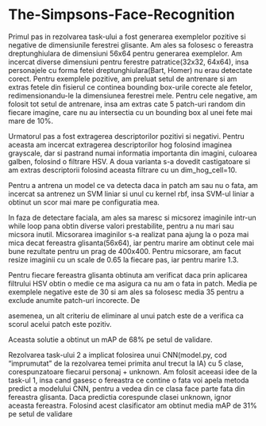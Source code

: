 # The-Simpsons-Face-Recognition

Primul pas in rezolvarea task-ului a fost generarea exemplelor pozitive si negative de dimensiunile ferestrei glisante. Am ales sa folosesc o fereastra dreptunghiulara de dimensiuni 56x64 pentru generarea exemplelor. Am incercat diverse dimensiuni pentru ferestre patratice(32x32, 64x64), insa personajele cu forma fetei dreptunghiulara(Bart, Homer) nu erau detectate corect. Pentru exemplele pozitive, am preluat setul de antrenare si am extras fetele din fisierul ce continea bounding box-urile corecte ale fetelor, redimensionandu-le la dimensiunea ferestrei mele. Pentru cele negative, am folosit tot setul de antrenare, insa am extras cate 5 patch-uri random din fiecare imagine, care nu au intersectia cu un bounding box al unei fete mai mare de 10%.

Urmatorul pas a fost extragerea descriptorilor pozitivi si negativi. Pentru aceasta am incercat extragerea descriptorilor hog folosind imaginea grayscale, dar si pastrand numai informatia importanta din imagini, culoarea galben, folosind o filtrare HSV. A doua varianta s-a dovedit castigatoare si am extras descriptorii folosind aceasta filtrare cu un dim_hog_cell=10.

Pentru a antrena un model ce va detecta daca in patch am sau nu o fata, am incercat sa antrenez un SVM liniar si unul cu kernel rbf, insa SVM-ul liniar a obtinut un scor mai mare pe configuratia mea.

In faza de detectare faciala, am ales sa maresc si micsorez imaginile intr-un while loop pana obtin diverse valori prestabilite, pentru a nu mari sau micsora inutil. Micsorarea imaginilor s-a realizat pana ajung la o poza mai mica decat fereastra glisanta(56x64), iar pentru marire am obtinut cele mai bune rezultate pentru un prag de 400x400. Pentru micsorare, am facut resize imaginii cu un scale de 0.65 la fiecare pas, iar pentru marire 1.3.

Pentru fiecare fereastra glisanta obtinuta am verificat daca prin aplicarea filtrului HSV obtin o medie ce ma asigura ca nu am o fata in patch. Media pe exemplele negative este de 30 si am ales sa folosesc media 35 pentru a exclude anumite patch-uri incorecte. De

asemenea, un alt criteriu de eliminare al unui patch este de a verifica ca scorul acelui patch este pozitiv.

Aceasta solutie a obtinut un mAP de 68% pe setul de validare.

Rezolvarea task-ului 2 a implicat folosirea unui CNN(model.py, cod “imprumutat” de la rezolvarea temei primita anul trecut la IA) cu 5 clase, corespunzatoare fiecarui personaj + unknown. Am folosit aceeasi idee de la task-ul 1, insa cand gasesc o fereastra ce contine o fata voi apela metoda predict a modelului CNN, pentru a vedea din ce clasa face parte fata din fereastra glisanta. Daca predictia corespunde clasei unknown, ignor aceasta fereastra. Folosind acest clasificator am obtinut media mAP de 31% pe setul de validare
